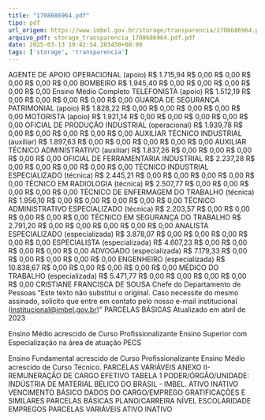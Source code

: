 ```yaml
---
title: "1708686964.pdf"
tipo: pdf
url_origem: https://www.imbel.gov.br/storage/transparencia/1708686964.pdf
arquivo_pdf: storage_transparencia_1708686964.pdf.pdf
date: 2025-03-13 19:42:54.283438+00:00
tags: ['storage', 'transparencia']
---
```


AGENTE DE APOIO OPERACIONAL (apoio)
R$ 1.715,94
R$ 0,00
R$ 0,00
R$ 0,00
R$ 0,00
R$ 0,00
BOMBEIRO
R$ 1.945,40
R$ 0,00
R$ 0,00
R$ 0,00
R$ 0,00
R$ 0,00
Ensino Médio Completo
TELEFONISTA (apoio)
R$ 1.512,19
R$ 0,00
R$ 0,00
R$ 0,00
R$ 0,00
R$ 0,00
GUARDA DE SEGURANÇA PATRIMONIAL (apoio)
R$ 1.828,22
R$ 0,00
R$ 0,00
R$ 0,00
R$ 0,00
R$ 0,00
MOTORISTA (apoio)
R$ 1.921,14
R$ 0,00
R$ 0,00
R$ 0,00
R$ 0,00
R$ 0,00
OFICIAL DE PRODUÇÃO INDUSTRIAL (operacional)
R$ 1.939,78
R$ 0,00
R$ 0,00
R$ 0,00
R$ 0,00
R$ 0,00
AUXILIAR TÉCNICO INDUSTRIAL (auxiliar)
R$ 1.897,63
R$ 0,00
R$ 0,00
R$ 0,00
R$ 0,00
R$ 0,00
AUXILIAR TÉCNICO ADMINISTRATIVO (auxiliar)
R$ 1.837,26
R$ 0,00
R$ 0,00
R$ 0,00
R$ 0,00
R$ 0,00
OFICIAL DE FERRAMENTARIA INDUSTRIAL 
R$ 2.237,28
R$ 0,00
R$ 0,00
R$ 0,00
R$ 0,00
R$ 0,00
TÉCNICO INDUSTRIAL ESPECIALIZADO (técnica)
R$ 2.445,21
R$ 0,00
R$ 0,00
R$ 0,00
R$ 0,00
R$ 0,00
TÉCNICO EM RADIOLOGIA (técnica)
R$ 2.507,77
R$ 0,00
R$ 0,00
R$ 0,00
R$ 0,00
R$ 0,00
TÉCNICO DE ENFERMAGEM DO TRABALHO (técnica)
R$ 1.956,10
R$ 0,00
R$ 0,00
R$ 0,00
R$ 0,00
R$ 0,00
TÉCNICO ADMINISTRATIVO ESPECIALIZADO (técnica)
R$ 2.203,57
R$ 0,00
R$ 0,00
R$ 0,00
R$ 0,00
R$ 0,00
TÉCNICO EM SEGURANÇA DO TRABALHO
R$ 2.791,20
R$ 0,00
R$ 0,00
R$ 0,00
R$ 0,00
R$ 0,00
ANALISTA ESPECIALIZADO (especializada)
R$ 3.878,07
R$ 0,00
R$ 0,00
R$ 0,00
R$ 0,00
R$ 0,00
ESPECIALISTA (especializada)
R$ 4.607,23
R$ 0,00
R$ 0,00
R$ 0,00
R$ 0,00
R$ 0,00
ADVOGADO (especializada)
R$ 7.179,33
R$ 0,00
R$ 0,00
R$ 0,00
R$ 0,00
R$ 0,00
ENGENHEIRO (especializada)
R$ 10.838,67
R$ 0,00
R$ 0,00
R$ 0,00
R$ 0,00
R$ 0,00
MÉDICO DO TRABALHO (especializada)
R$ 5.471,77
R$ 0,00
R$ 0,00
R$ 0,00
R$ 0,00
R$ 0,00
CRISTIANE FRANCISCA DE SOUSA
Chefe do Departamento de Pessoas
             “Este texto não substitui o original. Caso necessite do mesmo assinado, solicito que entre em contato pelo nosso e-mail institucional (institucional@imbel.gov.br)”
PARCELAS 
BÁSICAS
Atualizado em abril de 2023
 
Ensino Médio acrescido de Curso Proﬁssionalizante 
Ensino Superior com Especialização na área de atuação
PECS
 
Ensino Fundamental acrescido de Curso Proﬁssionalizante
Ensino Médio acrescido de Curso Técnico.
PARCELAS 
VARIÁVEIS
ANEXO II- REMUNERAÇÃO DE CARGO EFETIVO
TABELA 1
PODER/ÓRGÃO/UNIDADE: INDÚSTRIA DE MATERIAL BÉLICO DO BRASIL - IMBEL.
ATIVO
INATIVO
VENCIMENTO BÁSICO
DADOS DO CARGO/EMPREGO
GRATIFICAÇÕES E SIMILARES
PARCELAS 
BÁSICAS
PLANO/CARREIRA
NÍVEL ESCOLARIDADE
EMPREGOS
PARCELAS 
VARIÁVEIS
ATIVO
INATIVO

